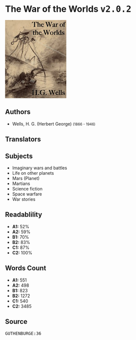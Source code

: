 # The War of the Worlds <kbd>v2.0.2</kbd>

![](./cover.medium.jpg "")

## Authors


 - Wells, H. G. (Herbert George) <small>(1866 - 1946)</small>

## Translators



## Subjects


 - Imaginary wars and battles
 - Life on other planets
 - Mars (Planet)
 - Martians
 - Science fiction
 - Space warfare
 - War stories

## Readablility


 - **A1:** 52%
 - **A2:** 59%
 - **B1:** 70%
 - **B2:** 83%
 - **C1:** 87%
 - **C2:** 100%

## Words Count


 - **A1:** 551
 - **A2:** 498
 - **B1:** 823
 - **B2:** 1272
 - **C1:** 540
 - **C2:** 3485

## Source


<kbd>GUTHENBURGE:36</kbd>
